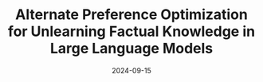 ---
title: "Alternate Preference Optimization for Unlearning Factual Knowledge in Large Language
Models"
collection: publications
date: 2024-09-15
authors: 'Anmol Mekala, Vineeth Dorna, Shreya Dubey, Abhishek Lalwani, David
Koleczek, Mukund Rungta, Sadid Hasan, Elita Lobo'
venue: 'The 31st International Conference on Computational Linguistics, 2024'
paperurl: 'https://arxiv.org/pdf/2409.13474'
---